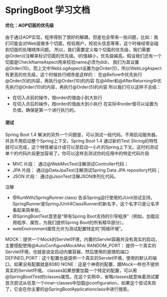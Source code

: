 # SpringBoot 学习文档

#### 优化：AOP切面的优先级
由于通过AOP实现，程序得到了很好的解耦，但是也会带来一些问题，比如：我们可能会对Web层做多个切面，校验用户，校验头信息等等，这个时候经常会碰到切面的处理顺序问题。
所以，我们需要定义每个切面的优先级，我们需要@Order(i)注解来标识切面的优先级。i的值越小，优先级越高。假设我们还有一个切面是CheckNameAspect用来校验name必须为didi，
我们为其设置@Order(10)，而上文中WebLogAspect设置为@Order(5)，所以WebLogAspect有更高的优先级，这个时候执行顺序是这样的：
在@Before中优先执行@Order(5)的内容，再执行@Order(10)的内容
在@After和@AfterReturning中优先执行@Order(10)的内容，再执行@Order(5)的内容
所以我们可以这样子总结：
- 在切入点前的操作，按order的值由小到大执行
- 在切入点后的操作，按order的值由大到小执行
在实际中order值可以设置为负值，确保是第一个进行执行的。

#### 测试
Spring Boot 1.4 解决的另外一个问题是，可以测试一段代码。不用启动服务器。并且不用启动整个Spring上下文，Spring Boot 1.4 通过新的Test Slicing的特性 就可以完成，这个特性被设计成可以至启动一小片的Spring上下文。这时的测试单个的代码片段更加容易了。你可以这样去测试你的应用中的特定代码片段
- MVC 片段： 通过@WebMvcTest注解测试Controller代码；
- JPA 片段： 通过@DataJpaTest注解测试Spring Data JPA repository代码；
- JSON 片段： 通过@JsonTest注解JSON序列化代码。

注解
- @RunWith(SpringRunner.class) 告诉Spring运行使用的JUnit测试支持。SpringRunner是SpringJUnit4ClassRunner的新名字，这个名字只是让名字看起来简单些。
- @SpringBootTest意思是“带有Spring Boot支持的引导程序”（例如，加载应用程序、属性，为我们提供Spring Boot的所有精华部分）。
- webEnvironment属性允许为测试配置特定的“网络环境”。

MOCK：提供一个Mock的Servlet环境，内置的Servlet容器并没有真实的启动，主要搭配使用@AutoConfigureMockMvc
RANDOM_PORT： 提供一个真实的Servlet环境，也就是说会启动内置容器，然后使用的是随机端口
DEFINED_PORT：这个配置也是提供一个真实的Servlet环境，使用的默认的端口，如果没有配置就是8080
NONE：这是个神奇的配置，跟Mock一样也不提供真实的Servlet环境。
classes如果想要加载一个特定的配置，可以用@SpringBootTest的classes属性。在这个实例中，省略classes就意味着测试要首次尝试从任意一个inner-classes中加载@configuration，如果这个尝试失败了，它会在你主要的@SpringBootApplicationclass中进行搜索。























